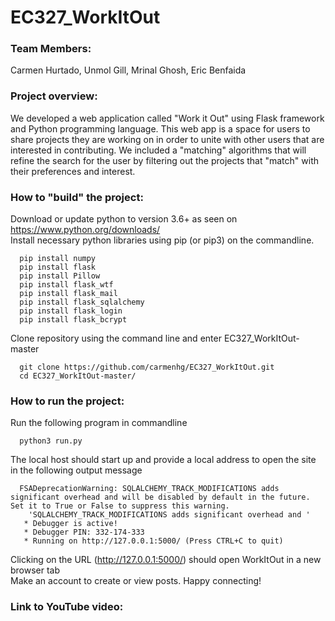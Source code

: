 # EC327_WorkItOut

### Team Members:
  Carmen Hurtado, Unmol Gill, Mrinal Ghosh, Eric Benfaida
  
### Project overview: 
  We developed a web application called "Work it Out" using Flask framework and Python programming language. This web app is 
  a space for users to share projects they are working on in order to unite with other users that are interested in 
  contributing. We included a "matching" algorithms that will refine the search for the user by filtering out the projects that 
  "match" with their preferences and interest. 
  
### How to "build" the project:
  Download or update python to version 3.6+ as seen on https://www.python.org/downloads/ </br>
  Install necessary python libraries using pip (or pip3) on the commandline.
```
  pip install numpy
  pip install flask
  pip install Pillow
  pip install flask_wtf
  pip install flask_mail
  pip install flask_sqlalchemy
  pip install flask_login
  pip install flask_bcrypt
```
  Clone repository using the command line and enter EC327_WorkItOut-master
```
  git clone https://github.com/carmenhg/EC327_WorkItOut.git
  cd EC327_WorkItOut-master/
```
### How to run the project:
  Run the following program in commandline
```
  python3 run.py
```
  The local host should start up and provide a local address to open the site in the following output message
```
  FSADeprecationWarning: SQLALCHEMY_TRACK_MODIFICATIONS adds significant overhead and will be disabled by default in the future.  Set it to True or False to suppress this warning.
    'SQLALCHEMY_TRACK_MODIFICATIONS adds significant overhead and '
   * Debugger is active!
   * Debugger PIN: 332-174-333
   * Running on http://127.0.0.1:5000/ (Press CTRL+C to quit)
```
  Clicking on the URL (http://127.0.0.1:5000/) should open WorkItOut in a new browser tab </br>
  Make an account to create or view posts. Happy connecting!
  
### Link to YouTube video:
